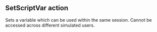 ## SetScriptVar action

Sets a variable which can be used within the same session. Cannot be accessed across different simulated users.
